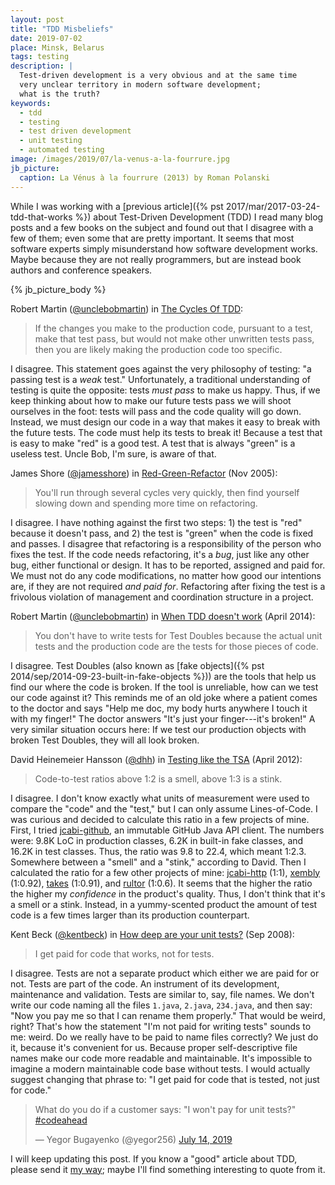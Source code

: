 ```yaml
---
layout: post
title: "TDD Misbeliefs"
date: 2019-07-02
place: Minsk, Belarus
tags: testing
description: |
  Test-driven development is a very obvious and at the same time
  very unclear territory in modern software development;
  what is the truth?
keywords:
  - tdd
  - testing
  - test driven development
  - unit testing
  - automated testing
image: /images/2019/07/la-venus-a-la-fourrure.jpg
jb_picture:
  caption: La Vénus à la fourrure (2013) by Roman Polanski
---
```


While I was working with a
[previous article]({% pst 2017/mar/2017-03-24-tdd-that-works %}) about
Test-Driven Development (TDD)
I read many blog posts and a few books on the subject and found
out that I disagree with a few of them; even some that are pretty important.
It seems that most software experts simply misunderstand how software
development works. Maybe because they are not really programmers, but
are instead book authors and conference speakers.

<!--more-->

{% jb_picture_body %}

<!-- ************************************************************** -->
Robert Martin
([@unclebobmartin](https://twitter.com/unclebobmartin))
in [The Cycles Of TDD](http://blog.cleancoder.com/uncle-bob/2014/12/17/TheCyclesOfTDD.html):

> If the changes you make to the production code, pursuant to a test,
  make that test pass, but would not make other unwritten tests pass,
  then you are likely making the production code too specific.

<span class="red">I disagree</span>.
This statement goes against the very philosophy of testing: "a passing test
is a _weak_ test." Unfortunately, a traditional understanding of testing
is quite the opposite: tests _must pass_ to make us happy. Thus, if we
keep thinking about how to make our future tests pass we will shoot
ourselves in the foot: tests will pass and the code quality will go down.
Instead, we must design our code in a way that makes it easy to break with
the future tests. The code must help its tests to break it! Because
a test that is easy to make "red" is a good test. A test that is always
"green" is a useless test. Uncle Bob, I'm sure, is aware of that.


<!-- ************************************************************** -->
James Shore
([@jamesshore](https://twitter.com/jamesshore))
in [Red-Green-Refactor](https://www.jamesshore.com/Blog/Red-Green-Refactor.html)
(Nov 2005):

> You'll run through several cycles very quickly, then find yourself
  slowing down and spending more time on refactoring.

<span class="red">I disagree</span>.
I have nothing against the first two steps: 1) the test is "red" because
it doesn't pass, and 2) the test is "green" when the code is fixed and
passes. I disagree that refactoring is a responsibility of the person
who fixes the test. If the code needs refactoring, it's a _bug_, just
like any other bug, either functional or design. It has to be reported,
assigned and paid for. We must not do any code modifications, no matter
how good our intentions are, if they are not required _and paid for_. Refactoring
after fixing the test is a frivolous violation of management and coordination
structure in a project.


<!-- ************************************************************** -->
Robert Martin
([@unclebobmartin](https://twitter.com/unclebobmartin))
in [When TDD doesn't work](https://8thlight.com/blog/uncle-bob/2014/04/30/When-tdd-does-not-work.html)
(April 2014):

> You don't have to write tests for Test Doubles because
  the actual unit tests and the production code are
  the tests for those pieces of code.

<span class="red">I disagree</span>.
Test Doubles (also known as
[fake objects]({% pst 2014/sep/2014-09-23-built-in-fake-objects %}))
are the tools that help us find our where the code is broken. If the tool
is unreliable, how can we test our code against it? This reminds me of an old
joke where a patient comes to the doctor and says "Help me doc, my body hurts anywhere
I touch it with my finger!" The doctor answers
"It's just your finger---it's broken!" A very similar situation occurs here:
If we test our production objects with broken Test Doubles, they will all look
broken.

<!-- ************************************************************** -->
David Heinemeier Hansson
([@dhh](https://twitter.com/dhh))
in [Testing like the TSA](https://signalvnoise.com/posts/3159-testing-like-the-tsa)
(April 2012):

> Code-to-test ratios above 1:2 is a smell, above 1:3 is a stink.

<span class="red">I disagree</span>.
I don't know exactly what units of measurement were used to compare the
"code" and the "test," but I can only assume Lines-of-Code. I was curious and
decided to calculate this ratio in a few projects of mine. First, I tried
[jcabi-github](https://github.com/jcabi/jcabi-github),
an immutable GitHub Java API client. The numbers were:
9.8K LoC in production classes,
6.2K in built-in fake classes, and
16.2K in test classes.
Thus, the ratio was 9.8 to 22.4, which meant 1:2.3. Somewhere between
a "smell" and a "stink," according to David. Then I calculated the ratio
for a few other projects of mine:
[jcabi-http](https://github.com/jcabi/jcabi-http) (1:1),
[xembly](https://github.com/yegor256/xembly) (1:0.92),
[takes](https://github.com/yegor256/takes) (1:0.91), and
[rultor](https://github.com/yegor256/rultor) (1:0.6). It seems that the higher
the ratio the higher my _confidence_ in the product's quality. Thus, I don't think that
it's a smell or a stink. Instead, in a yummy-scented product the amount
of test code is a few times larger than its production counterpart.


<!-- ************************************************************** -->
Kent Beck
([@kentbeck](https://twitter.com/kentbeck))
in
[How deep are your unit tests?](http://stackoverflow.com/questions/153234/how-deep-are-your-unit-tests/153565#153565)
(Sep 2008):

> I get paid for code that works, not for tests.

<span class="red">I disagree</span>.
Tests are not a separate product which either we are paid for or not.
Tests are part of the code. An instrument of its development, maintenance
and validation. Tests are similar to, say, file names. We don't write
our code naming all the files `1.java`, `2.java`, `234.java`, and then
say: "Now you pay me so that I can rename them properly." That would be weird,
right? That's how the statement "I'm not paid for writing tests" sounds
to me: weird. Do we really have to be paid to name files correctly? We just
do it, because it's convenient for us. Because proper self-descriptive
file names make our code more readable and maintainable. It's impossible to
imagine a modern maintainable code base without tests. I would actually
suggest changing that phrase to: "I get paid for code that is tested, not
just for code."

<blockquote class="twitter-tweet" data-lang="en"><p lang="en" dir="ltr">What do you do if a customer says: &quot;I won&#39;t pay for unit tests?&quot; <a href="https://twitter.com/hashtag/codeahead?src=hash&amp;ref_src=twsrc%5Etfw">#codeahead</a></p>&mdash; Yegor Bugayenko (@yegor256) <a href="https://twitter.com/yegor256/status/1150321038674354176?ref_src=twsrc%5Etfw">July 14, 2019</a></blockquote>
<script async src="https://platform.twitter.com/widgets.js" charset="utf-8"></script>

I will keep updating this post. If you know a "good" article about TDD,
please send it [my way](mailto:tdd@yegor256.com); maybe I'll find
something interesting to quote from it.
